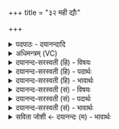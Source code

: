+++
title = "३२ मही द्यौः"

+++
<details><summary>पदपाठः - दयानन्दादि</summary>

म॒ही। द्यौः। पृ॒थि॒वी। च॒। नः॒। इ॒मम्। य॒ज्ञम्। मि॒मि॒क्ष॒ता॒म्। पि॒पृ॒ताम्। नः॒। भरी॑मभि॒रिति॒ भरी॑मऽभिः। ३२।
</details>

<details><summary>अधिमन्त्रम् (VC)</summary>

- दम्पती देवते
- मेधातिथिर्ऋषिः
- आर्षी गायत्री
- षड्जः
</details>

<details><summary>दयानन्द-सरस्वती (हि) - विषयः</summary>

फिर गृहस्थों के कर्मों का उपदेश अगले मन्त्र में किया है ॥
</details>

<details><summary>दयानन्द-सरस्वती (हि) - पदार्थः</summary>

पदार्थान्वयभाषाः -  हे स्त्री-पुरुष ! तुम दोनों (मही) अति प्रशंसनीय (द्यौः) दिव्य पुरुष की आकृतियुक्त पति और अति प्रशंसनीय (पृथिवी) बढ़े हुए शील और क्षमा धारण करने आदि की सामर्थ्यवाली तू (भरीमभिः) धीरता और सब को सन्तुष्ट करनेवाले गुणों से युक्त व्यवहारों वा पदार्थों से (नः) हमारा (च) औरों का भी (इमम्) इस (यज्ञम्) विद्वानों के प्रशंसा करने योग्य गृहाश्रम को (मिमिक्षताम्) सुखों से अभिषिक्त और (पिपृताम्) परिपूर्ण करना चाहो ॥३२॥
</details>

<details><summary>दयानन्द-सरस्वती (हि) - भावार्थः</summary>

भावार्थभाषाः -  जैसे सूर्यलोक जलादि पदार्थों को खींच और वर्षा कर रक्षा और पृथिवी आदि पदार्थों का प्रकाश करता है, वैसे यह पति श्रेष्ठ गुण और पदार्थों का संग्रह करके देने से रक्षा और विद्या आदि गुणों को प्रकाशित करता है तथा जिस प्रकार यह पृथिवी सब प्राणियों को धारण कर उन की रक्षा करती है, वैसे स्त्री गर्भ आदि व्यवहारों को धारण कर सब की पालना करती है। इस प्रकार स्त्री और पुरुष इकट्ठे होकर स्वार्थ को सिद्ध कर मन, वचन और कर्म से सब प्राणियों को भी सुख देवें ॥३२॥
</details>

<details><summary>दयानन्द-सरस्वती (सं) - विषयः</summary>

पुनर्गार्हस्थ्यकर्म्मोपदेशमाह ॥
</details>

<details><summary>दयानन्द-सरस्वती (सं) - पदार्थः</summary>

पदार्थान्वयभाषाः -  हे दम्पती ! भवन्तौ मही द्यौः महान् प्रकाशमानः पतिः मही पृथिवी स्त्री च त्वं भरीमभिर्नोऽस्माकं चादन्येषामिमं यज्ञं मिमिक्षतां पिपृताञ्च ॥३२॥
</details>

<details><summary>दयानन्द-सरस्वती (सं) - भावार्थः</summary>

भावार्थभाषाः -  यथा सूर्य्यो जलाद्याकृष्य वर्षित्वा पाति, पृथिव्यादिपदार्थान् प्रकाशयति, तद्वदयम्पतिः सद्गुणान् पदार्थान् सङ्गृह्य तद्दानेन रक्षेत्, विद्यादिगुणान् प्रकाशयेत्। यथेयं पृथिवी सर्वान् प्राणिनो धृत्वा पालयति, तथेयं स्त्री गर्भादीन् धृत्वा पालयेत् एवं सहितौ भूत्वा स्वार्थं संसाध्य मनोवाक्कर्म्मभिरन्यान् सर्वान् प्राणिनः सततं सुखयेताम् ॥३२॥
</details>

<details><summary>सविता जोशी ← दयानन्दः (म) - भावार्थः</summary>

भावार्थभाषाः -  ज्याप्रमाणे सूर्य जलादि पदार्थांना ओढून घेतो व पर्जन्याचा वर्षाव करून सर्वांचे रक्षण करतो आणि पृथ्वी इत्यादी पदार्थांना प्रकाशित करतो. त्याप्रमाणे पती श्रेष्ठ गुणांचा व पदार्थांचा संग्रह करून रक्षण करतो आणि विद्या इत्यादी गुण प्रकट करतो. जशी पृथ्वी सर्व प्राण्यांना धारण करून त्याचे पालन करते. याप्रमाणे स्त्री व पुरुष यांनी एकत्रितपणे गृहस्थाश्रम सिद्ध करावा आणि मन, वचन, कर्माने सर्व प्राण्यांना सुख द्यावे.
</details>
